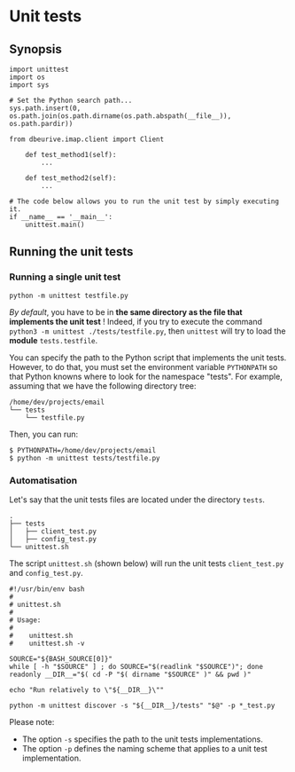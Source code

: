 # Unit tests

## Synopsis

    import unittest
    import os
    import sys

    # Set the Python search path...
    sys.path.insert(0, os.path.join(os.path.dirname(os.path.abspath(__file__)), os.path.pardir))

    from dbeurive.imap.client import Client
        
        def test_method1(self):
            ...

        def test_method2(self):
            ...

    # The code below allows you to run the unit test by simply executing it.
    if __name__ == '__main__':
        unittest.main()

## Running the unit tests

### Running a single unit test

    python -m unittest testfile.py

_By default_, you have to be in **the same directory as the file that implements the unit test** ! Indeed, if you try to execute the command `python3 -m unittest ./tests/testfile.py`, then `unittest` will try to load the **module** `tests.testfile`.

You can specify the path to the Python script that implements the unit tests. However, to do that, you must set the environment variable `PYTHONPATH` so that Python knowns where to look for the namespace "tests". For example, assuming that we have the following directory tree:

    /home/dev/projects/email
    └── tests
        └── testfile.py

Then, you can run:

    $ PYTHONPATH=/home/dev/projects/email
    $ python -m unittest tests/testfile.py

### Automatisation

Let's say that the unit tests files are located under the directory `tests`.

    .
    ├── tests
    │   ├── client_test.py
    │   ├── config_test.py
    └── unittest.sh

The script `unittest.sh` (shown below) will run the unit tests `client_test.py` and `config_test.py`.

    #!/usr/bin/env bash
    # 
    # unittest.sh
    #
    # Usage:
    #
    #    unittest.sh
    #    unittest.sh -v

    SOURCE="${BASH_SOURCE[0]}"
    while [ -h "$SOURCE" ] ; do SOURCE="$(readlink "$SOURCE")"; done
    readonly __DIR__="$( cd -P "$( dirname "$SOURCE" )" && pwd )"

    echo "Run relatively to \"${__DIR__}\""

    python -m unittest discover -s "${__DIR__}/tests" "$@" -p *_test.py

Please note:

* The option `-s` specifies the path to the unit tests implementations.
* The option `-p` defines the naming scheme that applies to a unit test implementation.
